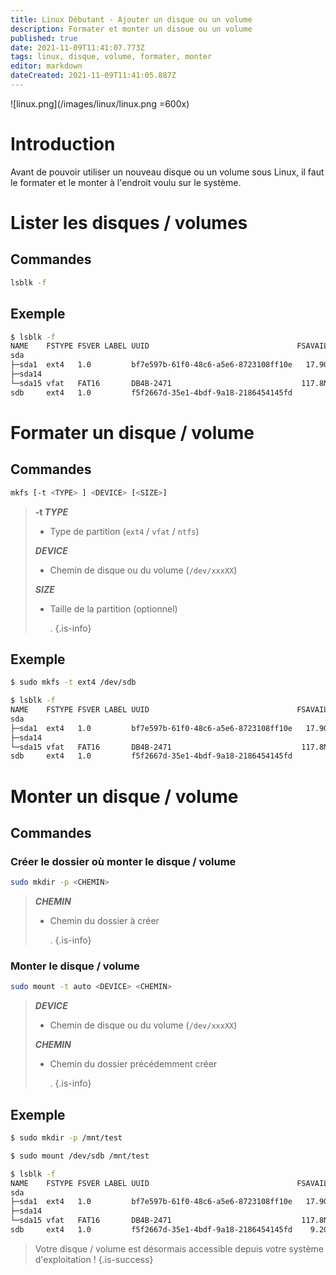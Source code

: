 ```yaml
---
title: Linux Débutant - Ajouter un disque ou un volume
description: Formater et monter un disoue ou un volume
published: true
date: 2021-11-09T11:41:07.773Z
tags: linux, disque, volume, formater, monter
editor: markdown
dateCreated: 2021-11-09T11:41:05.887Z
---
```


![linux.png](/images/linux/linux.png =600x)
# Introduction
Avant de pouvoir utiliser un nouveau disque ou un volume sous Linux, il faut le formater et le monter à l'endroit voulu sur le système.

# Lister les disques / volumes
## Commandes
```bash
lsblk -f
```
## Exemple
```bash
$ lsblk -f
NAME    FSTYPE FSVER LABEL UUID                                 FSAVAIL FSUSE% MOUNTPOINT
sda
├─sda1  ext4   1.0         bf7e597b-61f0-48c6-a5e6-8723108ff10e   17.9G     4% /
├─sda14
└─sda15 vfat   FAT16       DB4B-2471                             117.8M     5% /boot/efi
sdb     ext4   1.0         f5f2667d-35e1-4bdf-9a18-2186454145fd
```
# Formater un disque / volume
## Commandes
```bash
mkfs [-t <TYPE> ] <DEVICE> [<SIZE>]
```
> **-t *TYPE***
> - Type de partition (`ext4` / `vfat` / `ntfs`) 
>
> ***DEVICE***
> - Chemin de disque ou du volume (`/dev/xxxXX`)
>
> ***SIZE***
> - Taille de la partition (optionnel)
>
> 	.
{.is-info}
## Exemple
```bash
$ sudo mkfs -t ext4 /dev/sdb

$ lsblk -f
NAME    FSTYPE FSVER LABEL UUID                                 FSAVAIL FSUSE% MOUNTPOINT
sda
├─sda1  ext4   1.0         bf7e597b-61f0-48c6-a5e6-8723108ff10e   17.9G     4% /
├─sda14
└─sda15 vfat   FAT16       DB4B-2471                             117.8M     5% /boot/efi
sdb     ext4   1.0         f5f2667d-35e1-4bdf-9a18-2186454145fd
```

# Monter un disque / volume
## Commandes
### Créer le dossier où monter le disque / volume 
```bash
sudo mkdir -p <CHEMIN>
```
> ***CHEMIN***
> - Chemin du dossier à créer
>
> 	.
{.is-info}
### Monter le disque / volume
```bash
sudo mount -t auto <DEVICE> <CHEMIN>
```
> ***DEVICE***
> - Chemin de disque ou du volume (`/dev/xxxXX`)
>
> ***CHEMIN***
> - Chemin du dossier précédemment créer
>
> 	.
{.is-info}

## Exemple
```bash
$ sudo mkdir -p /mnt/test

$ sudo mount /dev/sdb /mnt/test

$ lsblk -f
NAME    FSTYPE FSVER LABEL UUID                                 FSAVAIL FSUSE% MOUNTPOINT
sda
├─sda1  ext4   1.0         bf7e597b-61f0-48c6-a5e6-8723108ff10e   17.9G     4% /
├─sda14
└─sda15 vfat   FAT16       DB4B-2471                             117.8M     5% /boot/efi
sdb     ext4   1.0         f5f2667d-35e1-4bdf-9a18-2186454145fd    9.2G     0% /mnt/test
```

> Votre disque / volume est désormais accessible depuis votre système d'exploitation !
{.is-success}
